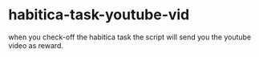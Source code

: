 # habitica-task-youtube-vid
when you check-off the habitica task the script will send you the youtube video as reward.
